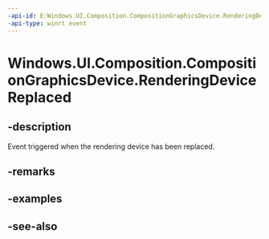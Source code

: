 ```yaml
---
-api-id: E:Windows.UI.Composition.CompositionGraphicsDevice.RenderingDeviceReplaced
-api-type: winrt event
---
```


<!-- Event syntax
public event Windows.Foundation.TypedEventHandler RenderingDeviceReplaced<Windows.UI.Composition.CompositionGraphicsDevice,  Windows.UI.Composition.RenderingDeviceReplacedEventArgs>
-->

# Windows.UI.Composition.CompositionGraphicsDevice.RenderingDeviceReplaced

## -description
Event triggered when the rendering device has been replaced.



## -remarks

## -examples

## -see-also
